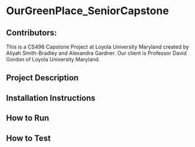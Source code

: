 # OurGreenPlace_SeniorCapstone

## Contributors: 
This is a CS496 Capstone Project at Loyola University Maryland created by Aliyah Smith-Bradley and Alexandra Gardner. Our client is Professor David Gordon of Loyola University Maryland.

## Project Description

## Installation Instructions

## How to Run

## How to Test

